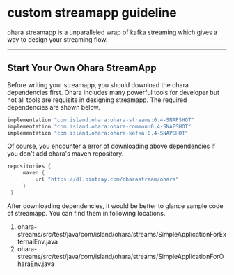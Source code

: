 # custom streamapp guideline

ohara streamapp is a unparalleled wrap of kafka streaming which gives a way to design your streaming flow. 

----------
## Start Your Own Ohara StreamApp

Before writing your streamapp, you should download the ohara dependencies first. Ohara includes many powerful tools
for developer but not all tools are requisite in designing streamapp. The required dependencies are shown below.
  
```groovy
implementation "com.island.ohara:ohara-streams:0.4-SNAPSHOT"
implementation "com.island.ohara:ohara-common:0.4-SNAPSHOT"
implementation "com.island.ohara:ohara-kafka:0.4-SNAPSHOT"
```

Of course, you encounter a error of downloading above dependencies if you don't add ohara's maven repository.

```groovy
repositories {
     maven {
         url "https://dl.bintray.com/oharastream/ohara"
     }
 }
```

After downloading dependencies, it would be better to glance sample code of streamapp. You can find them in following
locations.

1. ohara-streams/src/test/java/com/island/ohara/streams/SimpleApplicationForExternalEnv.java
1. ohara-streams/src/test/java/com/island/ohara/streams/SimpleApplicationForOharaEnv.java

